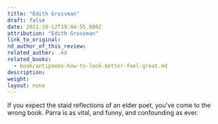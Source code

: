 ```yaml
---
title: "Edith Grossman"
draft: false
date: 2011-10-12T19:04:55.000Z
attribution: "Edith Grossman"
link_to_original:
nd_author_of_this_review:
related_author: .md
related_books:
  - book/antipoems-how-to-look-better-feel-great.md
description:
weight:
layout: none
---
```

If you expect the staid reflections of an elder poet, you've come to the wrong book. Parra is as vital, and funny, and confounding as ever.

